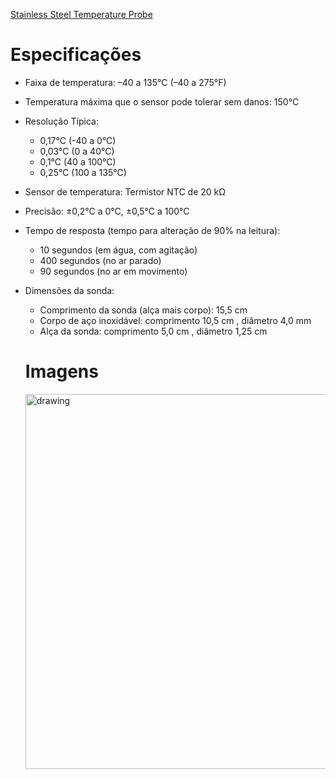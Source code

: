 [Stainless Steel Temperature Probe](https://www.vernier.com/product/stainless-steel-temperature-probe/)
# Especificações
- Faixa de temperatura: –40 a 135°C (–40 a 275°F)
- Temperatura máxima que o sensor pode tolerar sem danos: 150°C
- Resolução Típica:
  - 0,17°C (-40 a 0°C)
  - 0,03°C (0 a 40°C)
  - 0,1°C (40 a 100°C)
  - 0,25°C (100 a 135°C)
- Sensor de temperatura: Termistor NTC de 20 kΩ
- Precisão: ±0,2°C a 0°C, ±0,5°C a 100°C
- Tempo de resposta (tempo para alteração de 90% na leitura):
  - 10 segundos (em água, com agitação)
  - 400 segundos (no ar parado)
  - 90 segundos (no ar em movimento)
- Dimensões da sonda:
  - Comprimento da sonda (alça mais corpo): 15,5  cm
  - Corpo de aço inoxidável: comprimento 10,5  cm , diâmetro 4,0  mm
  - Alça da sonda: comprimento 5,0  cm , diâmetro 1,25  cm
  
  
  # Imagens 
  <img src="https://www.vernier.com/wp-content/uploads/2019/11/product.tmp-bta._hero.001-scaled.jpg" alt="drawing" width="600"/>

